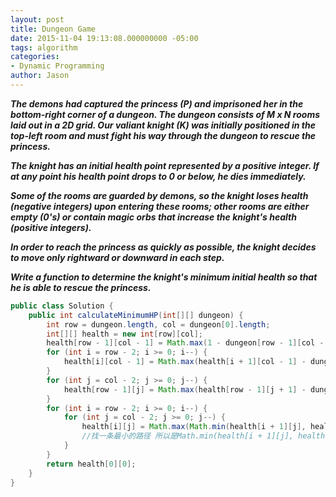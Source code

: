 ```yaml
---
layout: post
title: Dungeon Game
date: 2015-11-04 19:13:08.000000000 -05:00
tags: algorithm
categories:
- Dynamic Programming
author: Jason
---
```

<p><strong><em>The demons had captured the princess (P) and imprisoned her in the bottom-right corner of a dungeon. The dungeon consists of M x N rooms laid out in a 2D grid. Our valiant knight (K) was initially positioned in the top-left room and must fight his way through the dungeon to rescue the princess.</p>

The knight has an initial health point represented by a positive integer. If at any point his health point drops to 0 or below, he dies immediately.</p>
Some of the rooms are guarded by demons, so the knight loses health (negative integers) upon entering these rooms; other rooms are either empty (0's) or contain magic orbs that increase the knight's health (positive integers).</p>
In order to reach the princess as quickly as possible, the knight decides to move only rightward or downward in each step.</p>
Write a function to determine the knight's minimum initial health so that he is able to rescue the princess.</em></strong></p>
``` java
public class Solution {
    public int calculateMinimumHP(int[][] dungeon) {
        int row = dungeon.length, col = dungeon[0].length;
        int[][] health = new int[row][col];
        health[row - 1][col - 1] = Math.max(1 - dungeon[row - 1][col - 1], 1);
        for (int i = row - 2; i >= 0; i--) {
            health[i][col - 1] = Math.max(health[i + 1][col - 1] - dungeon[i][col - 1], 1);
        }
        for (int j = col - 2; j >= 0; j--) {
            health[row - 1][j] = Math.max(health[row - 1][j + 1] - dungeon[row - 1][j], 1);
        }
        for (int i = row - 2; i >= 0; i--) {
            for (int j = col - 2; j >= 0; j--) {
                health[i][j] = Math.max(Math.min(health[i + 1][j], health[i][j + 1]) - dungeon[i][j], 1);
                //找一条最小的路径 所以是Math.min(health[i + 1][j], health[i][j + 1])
            }
        }
        return health[0][0];
    }
}
```
